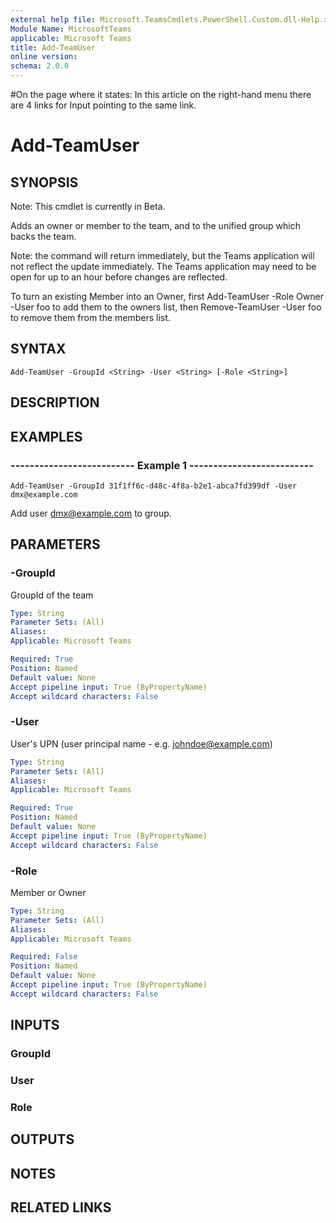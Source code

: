 ```yaml
---
external help file: Microsoft.TeamsCmdlets.PowerShell.Custom.dll-Help.xml
Module Name: MicrosoftTeams
applicable: Microsoft Teams
title: Add-TeamUser
online version: 
schema: 2.0.0
---
```

#On the page where it states: In this article on the right-hand menu there are 4 links for Input pointing to the same link.
# Add-TeamUser

## SYNOPSIS
Note: This cmdlet is currently in Beta.

Adds an owner or member to the team, 
and to the unified group which backs the team. 

Note: the command will return immediately, but the Teams application will not reflect the update immediately. 
The Teams application may need to be open for up to an hour before changes are reflected.

To turn an existing Member into an Owner, 
first Add-TeamUser -Role Owner -User foo to add them to the owners list,
then Remove-TeamUser -User foo to remove them from the members list.

## SYNTAX

```
Add-TeamUser -GroupId <String> -User <String> [-Role <String>]
```

## DESCRIPTION

## EXAMPLES

### --------------------------  Example 1  --------------------------
```
Add-TeamUser -GroupId 31f1ff6c-d48c-4f8a-b2e1-abca7fd399df -User dmx@example.com
```

Add user dmx@example.com to group.

## PARAMETERS

### -GroupId
GroupId of the team

```yaml
Type: String
Parameter Sets: (All)
Aliases:
Applicable: Microsoft Teams

Required: True
Position: Named
Default value: None
Accept pipeline input: True (ByPropertyName)
Accept wildcard characters: False
```

### -User
User's UPN (user principal name - e.g.
johndoe@example.com)

```yaml
Type: String
Parameter Sets: (All)
Aliases:
Applicable: Microsoft Teams

Required: True
Position: Named
Default value: None
Accept pipeline input: True (ByPropertyName)
Accept wildcard characters: False
```

### -Role
Member or Owner

```yaml
Type: String
Parameter Sets: (All)
Aliases:
Applicable: Microsoft Teams

Required: False
Position: Named
Default value: None
Accept pipeline input: True (ByPropertyName)
Accept wildcard characters: False
```

## INPUTS

### GroupId

### User

### Role


## OUTPUTS

## NOTES

## RELATED LINKS

